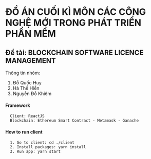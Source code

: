 # ĐỒ ÁN CUỐI KÌ MÔN CÁC CÔNG NGHỆ MỚI TRONG PHÁT TRIỂN PHẦN MỀM

## Đề tài: BLOCKCHAIN SOFTWARE LICENCE MANAGEMENT

Thông tin nhóm:
1. Đỗ Quốc Huy
2. Hà Thế Hiển
3. Nguyễn Đỗ Khiêm



#### Framework
      Client: ReactJS
      Blockchain: Ethereum Smart Contract - Metamask - Ganache
      
#### How to run client
      1. Go to client: cd ./client
      2. Install packages: yarn install
      3. Run app: yarn start
      
      
   
      
